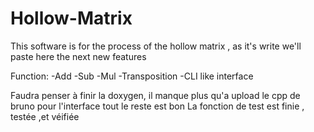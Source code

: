 # Hollow-Matrix
This software is for the process of the hollow matrix , as it's write
we'll paste here the next new features

Function:
-Add 
-Sub 
-Mul 
-Transposition
-CLI like interface

Faudra penser à finir la doxygen, il manque plus qu'a upload le cpp de bruno pour l'interface tout le reste est bon
La fonction de test est finie , testée ,et véifiée
